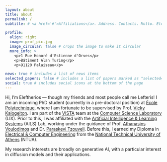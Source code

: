 ```yaml
---
layout: about
title: about
permalink: /
subtitle: # <a href='#'>Affiliations</a>. Address. Contacts. Motto. Etc.

profile:
  align: right
  image: prof_pic.jpg
  image_circular: false # crops the image to make it circular
  more_info: >
    <p>1 Rue Honoré d'Estienne d'Orves</p>
    <p>Bâtiment Alan Turing</p>
    <p>91120 Palaiseau</p>

news: true # includes a list of news items
selected_papers: false # includes a list of papers marked as "selected={true}"
social: true # includes social icons at the bottom of the page
---
```


Hi, I’m Eleftherios — though my friends and most people call me Lefteris! I am an incoming PhD student (currently in a pre-doctoral position) at [École Polytechnique](https://www.polytechnique.edu/en), where I am fortunate to be supervised by Prof. [Vicky Kalogeiton](https://vicky.kalogeiton.info/). I am part of the [VISTA](https://www.lix.polytechnique.fr/vista/) team at the [Computer Science Laboratory](https://www.lix.polytechnique.fr/) (LIX). Prior to this, I was affiliated with the [Artificial Intelligence & Learning Systems](https://www.ails.ece.ntua.gr/) (AILS) Lab, working under the guidance of Prof. [Athanasios Voulodimos](https://www.ece.ntua.gr/en/staff/492) and Dr. [Paraskevi Tzouveli](http://www.image.ntua.gr/~tpar/). Before this, I earned my Diploma in [Electrical & Computer Engineering](https://www.ece.ntua.gr/en) from the [National Technical University of Athens](https://www.ntua.gr/en/) (NTUA).

My research interests are broadly on generative AI, with a particular interest in diffusion models and their applications.